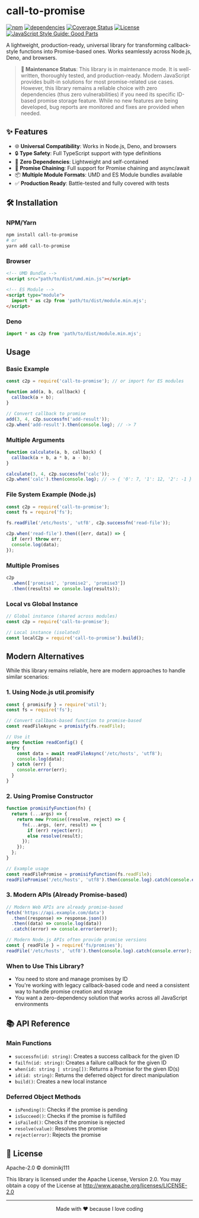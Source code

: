 # call-to-promise

[![npm](https://img.shields.io/npm/v/call-to-promise)](https://www.npmjs.com/package/call-to-promise)
[![dependencies](https://img.shields.io/badge/production%20dependencies-0-brightgreen.svg)](https://github.com/dominikj111/prutill/blob/main/package.json)
[![Coverage Status](https://coveralls.io/repos/boennemann/badges/badge.svg)](https://coveralls.io/r/boennemann/badges)
[![License](https://img.shields.io/github/license/dominikj111/prutill)](https://github.com/dominikj111/prutill/blob/main/LICENSE)
[![JavaScript Style Guide: Good Parts](https://img.shields.io/badge/code%20style-goodparts-brightgreen.svg?style=flat)](https://github.com/dwyl/goodparts 'JavaScript The Good Parts')

A lightweight, production-ready, universal library for transforming callback-style functions into Promise-based ones.
Works seamlessly across Node.js, Deno, and browsers.

> **📌 Maintenance Status**: This library is in maintenance mode. It is well-written, thoroughly tested, and production-ready.
> Modern JavaScript provides built-in solutions for most promise-related use cases. However,
> this library remains a reliable choice with zero dependencies (thus zero vulnerabilities)
> if you need its specific ID-based promise storage feature. While no new features are being developed,
> bug reports are monitored and fixes are provided when needed.

## ✨ Features

- 🌐 **Universal Compatibility**: Works in Node.js, Deno, and browsers
- 🔒 **Type Safety**: Full TypeScript support with type definitions
- 🎯 **Zero Dependencies**: Lightweight and self-contained
- 🔄 **Promise Chaining**: Full support for Promise chaining and async/await
- 📦 **Multiple Module Formats**: UMD and ES Module bundles available
- ✅ **Production Ready**: Battle-tested and fully covered with tests

## 🛠️ Installation

### NPM/Yarn

```bash
npm install call-to-promise
# or
yarn add call-to-promise
```

### Browser

```html
<!-- UMD Bundle -->
<script src="path/to/dist/umd.min.js"></script>

<!-- ES Module -->
<script type="module">
  import * as c2p from 'path/to/dist/module.min.mjs';
</script>
```

### Deno

```javascript
import * as c2p from 'path/to/dist/module.min.mjs';
```

## Usage

### Basic Example

```javascript
const c2p = require('call-to-promise'); // or import for ES modules

function add(a, b, callback) {
  callback(a + b);
}

// Convert callback to promise
add(3, 4, c2p.successfn('add-result'));
c2p.when('add-result').then(console.log); // -> 7
```

### Multiple Arguments

```javascript
function calculate(a, b, callback) {
  callback(a + b, a * b, a - b);
}

calculate(3, 4, c2p.successfn('calc'));
c2p.when('calc').then(console.log); // -> { '0': 7, '1': 12, '2': -1 }
```

### File System Example (Node.js)

```javascript
const c2p = require('call-to-promise');
const fs = require('fs');

fs.readFile('/etc/hosts', 'utf8', c2p.successfn('read-file'));

c2p.when('read-file').then(([err, data]) => {
  if (err) throw err;
  console.log(data);
});
```

### Multiple Promises

```javascript
c2p
  .when(['promise1', 'promise2', 'promise3'])
  .then((results) => console.log(results));
```

### Local vs Global Instance

```javascript
// Global instance (shared across modules)
const c2p = require('call-to-promise');

// Local instance (isolated)
const localC2p = require('call-to-promise').build();
```

## Modern Alternatives

While this library remains reliable, here are modern approaches to handle similar scenarios:

### 1. Using Node.js util.promisify

```javascript
const { promisify } = require('util');
const fs = require('fs');

// Convert callback-based function to promise-based
const readFileAsync = promisify(fs.readFile);

// Use it
async function readConfig() {
  try {
    const data = await readFileAsync('/etc/hosts', 'utf8');
    console.log(data);
  } catch (err) {
    console.error(err);
  }
}
```

### 2. Using Promise Constructor

```javascript
function promisifyFunction(fn) {
  return (...args) => {
    return new Promise((resolve, reject) => {
      fn(...args, (err, result) => {
        if (err) reject(err);
        else resolve(result);
      });
    });
  };
}

// Example usage
const readFilePromise = promisifyFunction(fs.readFile);
readFilePromise('/etc/hosts', 'utf8').then(console.log).catch(console.error);
```

### 3. Modern APIs (Already Promise-based)

```javascript
// Modern Web APIs are already promise-based
fetch('https://api.example.com/data')
  .then((response) => response.json())
  .then((data) => console.log(data))
  .catch((error) => console.error(error));

// Modern Node.js APIs often provide promise versions
const { readFile } = require('fs/promises');
readFile('/etc/hosts', 'utf8').then(console.log).catch(console.error);
```

### When to Use This Library?

- You need to store and manage promises by ID
- You're working with legacy callback-based code and need a consistent way to handle promise creation and storage
- You want a zero-dependency solution that works across all JavaScript environments

## 📚 API Reference

### Main Functions

- `successfn(id: string)`: Creates a success callback for the given ID
- `failfn(id: string)`: Creates a failure callback for the given ID
- `when(id: string | string[])`: Returns a Promise for the given ID(s)
- `id(id: string)`: Returns the deferred object for direct manipulation
- `build()`: Creates a new local instance

### Deferred Object Methods

- `isPending()`: Checks if the promise is pending
- `isSucceed()`: Checks if the promise is fulfilled
- `isFailed()`: Checks if the promise is rejected
- `resolve(value)`: Resolves the promise
- `reject(error)`: Rejects the promise

## 📄 License

Apache-2.0 © dominikj111

This library is licensed under the Apache License, Version 2.0. You may obtain a copy of the License at
<http://www.apache.org/licenses/LICENSE-2.0>

---

<div align="center">
Made with ❤️ because I love coding
</div>
